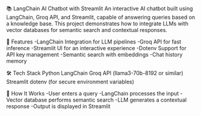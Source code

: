 📚 LangChain AI Chatbot with Streamlit
An interactive AI chatbot built using LangChain, Groq API, and Streamlit, capable of answering queries based on a knowledge base. This project demonstrates how to integrate LLMs with vector databases for semantic search and contextual responses.

🚀 Features
-LangChain Integration for LLM pipelines
-Groq API for fast inference
-Streamlit UI for an interactive experience
-Dotenv Support for API key management
-Semantic search with embeddings
-Chat history memory

🛠️ Tech Stack
Python
LangChain
Groq API (llama3-70b-8192 or similar)
Streamlit
dotenv (for secure environment variables)

📜 How It Works
-User enters a query
-LangChain processes the input
-Vector database performs semantic search
-LLM generates a contextual response
-Output is displayed in Streamlit

